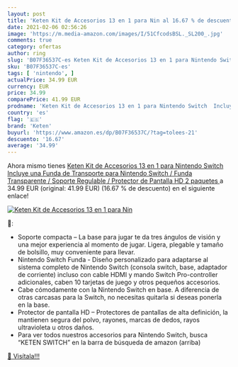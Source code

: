 ```yaml
---
layout: post
title: 'Keten Kit de Accesorios 13 en 1 para Nin al 16.67 % de descuento'
date: 2021-02-06 02:56:26
image: 'https://m.media-amazon.com/images/I/51CfcodsBSL._SL200_.jpg'
comments: true
category: ofertas
author: ring
slug: 'B07F36537C-es Keten Kit de Accesorios 13 en 1 para Nintendo Switch...'
sku: 'B07F36537C-es'
tags: [ 'nintendo', ]
actualPrice: 34.99 EUR
currency: EUR
price: 34.99
comparePrice: 41.99 EUR
prodname: 'Keten Kit de Accesorios 13 en 1 para Nintendo Switch  Incluye una Funda de Transporte para Nintendo Switch / Funda Transparente / Soporte Regulable / Protector de Pantalla HD  2 paquetes '
country: 'es'
flag: '🇪🇸'
brand: 'Keten'
buyurl: 'https://www.amazon.es/dp/B07F36537C/?tag=tolees-21'
descuento: '16.67'
average: '34.99'
---
```


Ahora mismo tienes [Keten Kit de Accesorios 13 en 1 para Nintendo Switch  Incluye una Funda de Transporte para Nintendo Switch / Funda Transparente / Soporte Regulable / Protector de Pantalla HD  2 paquetes ](https://www.amazon.es/dp/B07F36537C/?tag=tolees-21) a 34.99 EUR (original: 41.99 EUR) (16.67 %  de descuento) en el siguiente enlace!

[![Keten Kit de Accesorios 13 en 1 para Nin](https://m.media-amazon.com/images/I/51CfcodsBSL._SL200_.jpg)](https://www.amazon.es/dp/B07F36537C/?tag=tolees-21)

🔎:

- Soporte compacta – La base para jugar te da tres ángulos de visión y una mejor experiencia al momento de jugar. Ligera, plegable y tamaño de bolsillo, muy conveniente para llevar.
- Nintendo Switch Funda - Diseño personalizado para adaptarse al sistema completo de Nintendo Switch (consola switch, base, adaptador de corriente) incluso con cable HDMI y mando Switch Pro-controller adicionales, caben 10 tarjetas de juego y otros pequeños accesorios.
- Cabe cómodamente con la Nintendo Switch en base. A diferencia de otras carcasas para la Switch, no necesitas quitarla si deseas ponerla en la base.
- Protector de pantalla HD – Protectores de pantallas de alta definición, la mantienen segura del polvo, rayones, marcas de dedos, rayos ultravioleta u otros daños.
- Para ver todos nuestros accesorios para Nintendo Switch, busca “KETEN SWITCH” en la barra de búsqueda de amazon (arriba)

[🛒 Visítala!!!](https://www.amazon.es/dp/B07F36537C/?tag=tolees-21)

